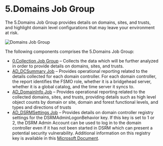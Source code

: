 # 5.Domains Job Group

The 5.Domains Job Group provides details on domains, sites, and trusts, and highlight domain level
configurations that may leave your environment at risk.

![Domains Job Group](/img/versioned_docs/accessanalyzer_11.6/accessanalyzer/admin/hostmanagement/jobstree.webp)

The following components comprises the 5.Domains Job Group:

- [0.Collection Job Group](/docs/accessanalyzer/11.6/accessanalyzer/solutions/activedirectory/domains/collection/overview.md)
  – Collects the data which will be further analyzed in order to provide details on domains, sites,
  and trusts.
- [AD_DCSummary Job](/docs/accessanalyzer/11.6/accessanalyzer/solutions/activedirectory/domains/ad_dcsummary.md)
  – Provides operational reporting related to the details collected for each domain controller. For
  each domain controller, the report identifies the FSMO role, whether it is a bridgehead server,
  whether it is a global catalog, and the time server it syncs to.
- [AD_DomainInfo Job](/docs/accessanalyzer/11.6/accessanalyzer/solutions/activedirectory/domains/ad_domaininfo.md)
  – Provides operational reporting related to the collected domains, sites, and trusts, providing
  details such as high level object counts by domain or site, domain and forest functional levels,
  and types and directions of trusts
- [AD_DSRMSettings Job](/docs/accessanalyzer/11.6/accessanalyzer/solutions/activedirectory/domains/ad_dsrmsettings.md)
  – Provides details on domain controller registry settings for the DSRMAdminLogonBehavior key. If
  this key is set to 1 or 2, the DSRM Admin Account can be used to log in to the domain controller
  even if it has not been started in DSRM which can present a potential security vulnerability.
  Additional information on this registry key is available in this
  [Microsoft Document](<https://docs.microsoft.com/en-us/previous-versions/windows/it-pro/windows-server-2008-R2-and-2008/cc732714(v=ws.10)?redirectedfrom=MSDN>).
